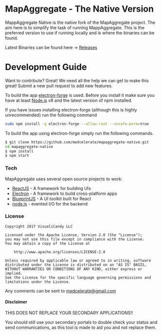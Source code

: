 # MapAggregate - The Native Version


MappAggregate Native is the native fork of the MapAggregate project. The aim here is to simplify the task of running MappAggregate. This is the preferred version to use if running locally and is where the binaries can be found.

Latest Binaries can be found here -> [Releases](https://github.com/medcelerate/mapaggregate-native/releases)

# Development Guide

Want to contribute? Great! We need all the help we can get to make this great! Submit a new pull request to add new features.

To build the app [electron-forge](https://electronforge.io/) is used. Before you install it make sure you have at least [Node.js](https://nodejs.org/) v8  and the latest version of npm installed.

If you have issues installing electron-forge (although this is highly unrecommended) run the following command

```sh
sudo npm install -g electron-forge --allow-root --unsafe-perm=true
```
To build the app using electron-forge simply run the following commands.
```sh
$ git clone https://github.com/medcelerate/mapaggregate-native.git
cd mapaggregate-native
$ npm install
$ npm start
```

### Tech

MapAggregate uses several open source projects to work:

* [ReactJS] - A framework for building UIs
* [Electron] - A framework to build cross-platform apps
* [BlueprintJS] - A UI toolkit built for React
* [node.js] - evented I/O for the backend

### License
```
Copyright 2017 VisualiCandy LLC

Licensed under the Apache License, Version 2.0 (the "License");
you may not use this file except in compliance with the License.
You may obtain a copy of the License at

    http://www.apache.org/licenses/LICENSE-2.0

Unless required by applicable law or agreed to in writing, software
distributed under the License is distributed on an "AS IS" BASIS,
WITHOUT WARRANTIES OR CONDITIONS OF ANY KIND, either express or implied.
See the License for the specific language governing permissions and
limitations under the License.
```

Any comments can be sent to medcelerate@gmail.com

#### Disclaimer

THIS DOES NOT REPLACE YOUR SECONDARY APPLICATIONS!!

You should still use your secondary portals to double check your status and send communications, as this tool is made to aid you and not replace them. 


[//]: # (These are reference links used in the body of this note and get stripped out when the markdown processor does its job. There is no need to format nicely because it shouldn't be seen. Thanks SO - http://stackoverflow.com/questions/4823468/store-comments-in-markdown-syntax)


   [ReactJS]: <https://reactjs.org/>
   [Electron]: <https://electron.atom.io/>
   [node.js]: <http://nodejs.org>
   [BlueprintJS]: <http://blueprintjs.com/>
